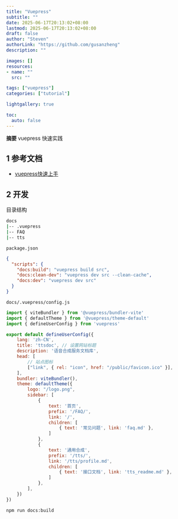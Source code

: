 ```yaml
---
title: "Vuepress"
subtitle: ""
date: 2025-06-17T20:13:02+08:00
lastmod: 2025-06-17T20:13:02+08:00
draft: false
author: "Steven"
authorLink: "https://github.com/gusanzheng"
description: ""

images: []
resources:
- name: ""
  src: ""

tags: ["vuepress"]
categories: ["tutorial"]

lightgallery: true

toc:
  auto: false
---
```

**摘要**
vuepress 快速实践

<!--more-->

## 1 参考文档

- [vuepress快速上手](https://vuepress.vuejs.org/zh/guide/getting-started.html)

## 2 开发

目录结构

```bash
docs
|-- .vuepress
|-- FAQ
|-- tts
```


`package.json`

```json
{
  "scripts": {
    "docs:build": "vuepress build src",
    "docs:clean-dev": "vuepress dev src --clean-cache",
    "docs:dev": "vuepress dev src"
  }
}
```

`docs/.vuepress/config.js`

```js
import { viteBundler } from '@vuepress/bundler-vite'
import { defaultTheme } from '@vuepress/theme-default'
import { defineUserConfig } from 'vuepress'

export default defineUserConfig({
    lang: 'zh-CN',
    title: 'ttsdoc', // 设置网站标题
    description: '语音合成服务文档库',
    head: [
        // 站点图标
        ["link", { rel: "icon", href: "/public/favicon.ico" }],
    ],
    bundler: viteBundler(),
    theme: defaultTheme({
        logo: "/logo.png",
        sidebar: [
            {
                text: '首页',
                prefix: '/FAQ/',
                link: '/',
                children: [
                    { text: '常见问题', link: 'faq.md' },
                ]
            },
            {
                text: '通用合成',
                prefix: '/tts/',
                link: '/tts/profile.md',
                children: [
                    { text: '接口文档', link: 'tts_readme.md' },
                ]
            },
        ],
    })
})
```

```bash
npm run docs:build
```
